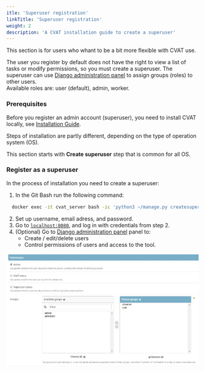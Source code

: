 ```yaml
---
itle: 'Superuser registration'
linkTitle: 'Superuser registration'
weight: 2
description: 'A CVAT installation guide to create a superuser'
---
```


This section is for users who whant to be a bit more flexible with CVAT use.

The user you register by default does not have the right to view a list of
tasks or modify permissions, so you must create a superuser.
The superuser can use [Django administration panel](http://localhost:8080/admin)
to assign groups (roles) to other users.
<br>Available roles are: user (default), admin, worker.

### Prerequisites

Before you register an admin account (superuser), you need to install CVAT locally,
see [Installation Guide](/docs/administration/basics/installation/).

Steps of installation are partly different, depending on the type of operation system (OS).

This section starts with **Create superuser** step that is common for all OS.

### Register as a superuser

In the process of installation you need to create a superuser:

1. In the Git Bash run the following command:

  ```bash
    docker exec -it cvat_server bash -ic 'python3 ~/manage.py createsuperuser'
  ```
2. Set up username, email adress, and password.
3. Go to [`localhost:8080`](http://localhost:8080), and log in with credentials from step 2.
4. (Optional) Go to [Django administration panel](http://localhost:8080/admin) panel to:
   - Create / edit/delete users
   - Control permissions of users and access to the tool.

  ![Django panel](/images/image115.jpg)